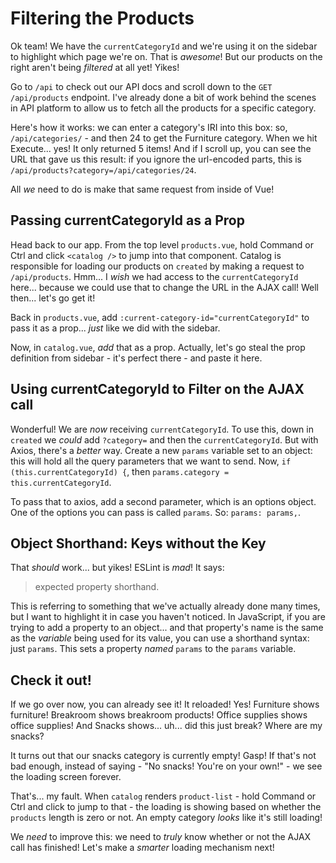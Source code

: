 # Filtering the Products

Ok team! We have the `currentCategoryId` and we're using it on the sidebar to
highlight which page we're on. That is *awesome*! But our products on the right
aren't being *filtered* at all yet! Yikes!

Go to `/api` to check out our API docs and scroll down to the `GET /api/products`
endpoint. I've already done a bit of work behind the scenes in API platform to
allow us to fetch all the products for a specific category.

Here's how it works: we can enter a category's IRI into this box: so,
`/api/categories/` - and then 24 to get the Furniture category. When we hit
Execute... yes! It only returned 5 items! And if I scroll up, you can see the URL
that gave us this result: if you ignore the url-encoded parts, this is
`/api/products?category=/api/categories/24`.

All *we* need to do is make that same request from inside of Vue!

## Passing currentCategoryId as a Prop

Head back to our app. From the top level `products.vue`, hold Command or Ctrl and
click `<catalog />` to jump into that component. Catalog is responsible
for loading our products on `created` by making a request to `/api/products`. Hmm...
I *wish* we had access to the `currentCategoryId` here... because we could use
that to change the URL in the AJAX call! Well then... let's go get it!

Back in `products.vue`, add `:current-category-id="currentCategoryId"` to pass it
as a prop... *just* like we did with the sidebar.

Now, in `catalog.vue`, *add* that as a prop. Actually, let's go steal the prop
definition from sidebar - it's perfect there - and paste it here.

## Using currentCategoryId to Filter on the AJAX call

Wonderful! We are *now* receiving `currentCategoryId`. To use this, down in
`created` we *could* add `?category=` and then the `currentCategoryId`. But with
Axios, there's a *better* way. Create a new `params` variable set to an object:
this will hold all the query parameters that we want to send. Now,
`if (this.currentCategoryId) {`, then
`params.category = this.currentCategoryId`.

To pass that to axios, add a second parameter, which is an options object. One of
the options you can pass is called `params`. So: `params: params,`.

## Object Shorthand: Keys without the Key

That *should* work... but yikes! ESLint is *mad*! It says:

> expected property shorthand.

This is referring to something that we've actually already done many times, but
I want to highlight it in case you haven't noticed. In JavaScript, if you are
trying to add a property to an object... and that property's name is the same as
the *variable* being used for its value, you can use a shorthand syntax: just
`params`. This sets a property *named* `params` to the `params` variable.

## Check it out!

If we go over now, you can already see it! It reloaded! Yes! Furniture shows furniture!
Breakroom shows breakroom products! Office supplies shows office supplies! And
Snacks shows... uh... did this just break? Where are my snacks?

It turns out that our snacks category is currently empty! Gasp! If that's not
bad enough, instead of saying - "No snacks! You're on your own!" - we see the
loading screen forever.

That's... my fault. When `catalog` renders `product-list` - hold Command or Ctrl and
click to jump to that - the loading is showing based on whether the `products`
length is zero or not. An empty category *looks* like it's still loading!

We *need* to improve this: we need to *truly* know whether or not the AJAX call
has finished! Let's make a *smarter* loading mechanism next!
